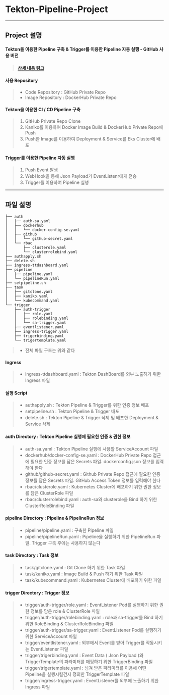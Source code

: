 # Tekton-Pipeline-Project

---

## Project 설명

#### Tekton을 이용한 Pipeline 구축 &amp; Trigger를 이용한 Pipeline 자동 실행 - GitHub 사용 버전
> #### [ 상세 내용 링크 ](https://velog.io/@lijahong/series/0%EB%B6%80%ED%84%B0-%EC%8B%9C%EC%9E%91%ED%95%98%EB%8A%94-TEKTON-%EA%B3%B5%EB%B6%80)

#### 사용 Repository
> - Code Repository : GitHub Private Repo
> - Image Repository : DockerHub Private Repo

#### Tekton을 이용한 CI / CD Pipeline 구축
> 1. GitHub Private Repo Clone
> 2. Kaniko를 이용하여 Docker Image Build & DockerHub Private Repo에 Push
> 3. Push한 Image를 이용하여 Deployment & Service를 Eks Cluster에 배포

#### Trigger를 이용한 Pipeline 자동 실행
> 1. Push Event 발생
> 2. WebHook을 통해 Json Payload가 EventListenr에게 전송
> 3. Trigger를 이용하여 Pipeline 실행

---

## 파일 설명

```shell
├── auth
│   ├── auth-sa.yaml
│   ├── dockerhub
│   │   └── docker-config-se.yaml
│   ├── github
│   │   └── github-secret.yaml
│   └── rbac
│       ├── clusterole.yaml
│       └── clusterrolebind.yaml
├── authapply.sh
├── delete.sh
├── ingress-ttdashboard.yaml
├── pipeline
│   ├── pipeline.yaml
│   └── pipelineRun.yaml
├── setpipeline.sh
├── task
│   ├── gitclone.yaml
│   ├── kaniko.yaml
│   └── kubecommand.yaml
└── trigger
    ├── auth-trigger
    │   ├── role.yaml
    │   ├── rolebinding.yaml
    │   └── sa-trigger.yaml
    ├── eventlistener.yaml
    ├── ingress-trigger.yaml
    ├── trigerbinding.yaml
    └── trigertemplate.yaml
```
> - 전체 파일 구조는 위와 같다

#### Ingress
> - ingress-ttdashboard.yaml : Tekton DashBoard를 외부 노출하기 위한 Ingress 파일

#### 실행 Script
> - authapply.sh : Tekton Pipeline & Trigger를 위한 인증 정보 배포
> - setpipeline.sh : Tekton Pipeline & Trigger 배포
> - delete.sh : Tekton Pipeline & Trigger 삭제 및 배포한 Deployment & Service 삭제 

#### auth Directory : Tekton Pipeline 실행에 필요한 인증 & 권한 정보
> - auth-sa.yaml : Tekton Pipeline 실행에 사용할 ServiceAccount 파일
> - dockerhub/docker-config-se.yaml : DockerHub Private Repo 접근에 필요한 인증 정보를 담은 Secrets 파일. dockerconfig.json 정보를 입력해야 한다
> - github/github-secret.yaml : Github Private Repo 접근에 필요한 인증 정보를 담은 Secrets 파일. GitHub Access Token 정보를 입력해야 한다
> - rbac/clusterole.yaml : Kubernetes Cluster에 배포하기 위한 권한 정보를 담은 ClusterRole 파일
> - rbac/clusterrolebind.yaml : auth-sa와 clusterole을 Bind 하기 위한 ClusterRoleBinding 파일

#### pipeline Directory : Pipeline & PipelineRun 정보
> - pipeline/pipeline.yaml : 구축한 Pipeline 파일
> - pipeline/pipelineRun.yaml : Pipeline을 실행하기 위한 PipelineRun 파일. Trigger 구축 후에는 사용하지 않는다

#### task Directory : Task 정보
> - task/gitclone.yaml : Git Clone 하기 위한 Task 파일
> - task/kaniko.yaml : Image Build & Push 하기 위한 Task 파일
> - task/kubecommand.yaml : Kubernetes Cluster에 배포하기 위한 파일

#### trigger Directory : Trigger 정보
> - trigger/auth-trigger/role.yaml : EventListener Pod를 실행하기 위한 권한 정보를 담은 role & ClusterRole 파일
> - trigger/auth-trigger/rolebinding.yaml : role과 sa-trigger를 Bind 하기 위한 RoleBinding & ClusterRoleBinding 파일
> - trigger/auth-trigger/sa-trigger.yaml : EventListener Pod를 실행하기 위한 ServiceAccount 파일
> - trigger/eventlistener.yaml : 외부에서 Event를 받아 Trigger를 작동시키는 EventListener 파일
> - trigger/trigerbinding.yaml : Event Data ( Json Payload )와 TriggerTemplate의 파라미터를 매핑하기 위한 TriggerBinding 파일
> - trigger/trigertemplate.yaml : 넘겨 받은 파라미터를 이용해 어떤 Pipeline을 실행시킬건지 정의한 TriggerTemplate 파일
> - trigger/ingress-trigger.yaml : EventListener를 외부에 노출하기 위한 Ingress 파일
